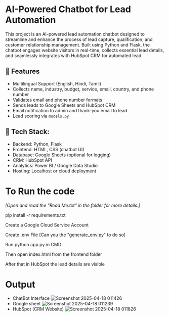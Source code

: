 # AI-Powered Chatbot for Lead Automation
This project is an AI-powered lead automation chatbot designed to streamline and enhance the process of lead capture, qualification, and customer relationship management. Built using Python and Flask, the chatbot engages website visitors in real-time, collects essential lead details, and seamlessly integrates with HubSpot CRM for automated lead.

## 🌟 Features

- Multilingual Support (English, Hindi, Tamil)
- Collects name, industry, budget, service, email, country, and phone number
- Validates email and phone number formats
- Sends leads to Google Sheets and HubSpot CRM
- Email notification to admin and thank-you email to lead
- Lead scoring via `models.py`

## 🔧 Tech Stack:

- Backend: Python, Flask
- Frontend: HTML, CSS (chatbot UI)
- Database: Google Sheets (optional for logging)
- CRM: HubSpot API
- Analytics: Power BI / Google Data Studio
- Hosting: Localhost or cloud deployment



# **To Run the code**

_[Open and read the "Read Me.txt" in the folder for more details.]_

pip install -r requirements.txt

Create a Google Cloud Service Account

Create .env File [Can you the "generate_env.py" to do so]

Run python app.py in CMD

Then open index.html from the frontend folder

After that in HubSpot the lead details are visible


# Output
- ChatBot Interface
![Screenshot 2025-04-18 011426](https://github.com/user-attachments/assets/7c50411a-40ad-4584-8505-ffa08970533e)
- Google sheet
![Screenshot 2025-04-18 011239](https://github.com/user-attachments/assets/34288173-7997-4c9a-bf70-11a05496c978)
- HubSpot (CRM Website)
![Screenshot 2025-04-18 011826](https://github.com/user-attachments/assets/4e5a2e4f-0f8f-46b4-9223-845137b96eee)
